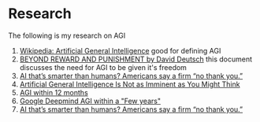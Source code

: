 # Research
The following is my research on AGI

1. [Wikipedia: Artificial General Intelligence](https://en.wikipedia.org/wiki/Artificial_general_intelligence) good for defining AGI
2. [BEYOND REWARD AND PUNISHMENT by David Deutsch](https://www.daviddeutsch.org.uk/wp-content/uploads/2019/07/PossibleMinds_Deutsch.pdf) this document discusses the need for AGI to be given it's freedom
3. [AI that’s smarter than humans? Americans say a firm “no thank you.”](https://www.vox.com/future-perfect/2023/9/19/23879648/americans-artificial-general-intelligence-ai-policy-poll)
4. [Artificial General Intelligence Is Not as Imminent as You Might Think](https://www.scientificamerican.com/article/artificial-general-intelligence-is-not-as-imminent-as-you-might-think1/)
5. [AGI within 12 months](https://www.youtube.com/watch?v=M5eQwl4YmGU)
6. [Google Deepmind AGI within a "Few years"](https://aibusiness.com/nlp/google-deepmind-ceo-agi-is-coming-in-a-few-years-)
7. [AI that’s smarter than humans? Americans say a firm “no thank you.”](https://www.vox.com/future-perfect/2023/9/19/23879648/americans-artificial-general-intelligence-ai-policy-poll)